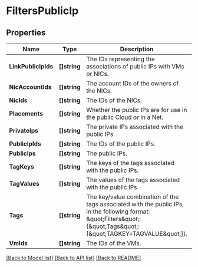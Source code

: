 # FiltersPublicIp

## Properties

Name | Type | Description | Notes
------------ | ------------- | ------------- | -------------
**LinkPublicIpIds** | **[]string** | The IDs representing the associations of public IPs with VMs or NICs. | [optional] 
**NicAccountIds** | **[]string** | The account IDs of the owners of the NICs. | [optional] 
**NicIds** | **[]string** | The IDs of the NICs. | [optional] 
**Placements** | **[]string** | Whether the public IPs are for use in the public Cloud or in a Net. | [optional] 
**PrivateIps** | **[]string** | The private IPs associated with the public IPs. | [optional] 
**PublicIpIds** | **[]string** | The IDs of the public IPs. | [optional] 
**PublicIps** | **[]string** | The public IPs. | [optional] 
**TagKeys** | **[]string** | The keys of the tags associated with the public IPs. | [optional] 
**TagValues** | **[]string** | The values of the tags associated with the public IPs. | [optional] 
**Tags** | **[]string** | The key/value combination of the tags associated with the public IPs, in the following format: &amp;quot;Filters&amp;quot;:{&amp;quot;Tags&amp;quot;:[&amp;quot;TAGKEY&#x3D;TAGVALUE&amp;quot;]}. | [optional] 
**VmIds** | **[]string** | The IDs of the VMs. | [optional] 

[[Back to Model list]](../README.md#documentation-for-models) [[Back to API list]](../README.md#documentation-for-api-endpoints) [[Back to README]](../README.md)


